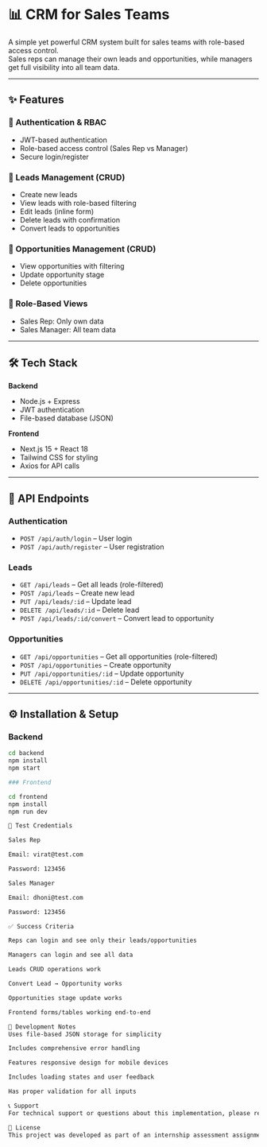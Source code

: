 # 📊 CRM for Sales Teams

A simple yet powerful CRM system built for sales teams with role-based access control.  
Sales reps can manage their own leads and opportunities, while managers get full visibility into all team data.

---

## ✨ Features

### 🔐 Authentication & RBAC
- JWT-based authentication  
- Role-based access control (Sales Rep vs Manager)  
- Secure login/register  

### 📝 Leads Management (CRUD)
- Create new leads  
- View leads with role-based filtering  
- Edit leads (inline form)  
- Delete leads with confirmation  
- Convert leads to opportunities  

### 💼 Opportunities Management (CRUD)
- View opportunities with filtering  
- Update opportunity stage  
- Delete opportunities  

### 🎯 Role-Based Views
- Sales Rep: Only own data  
- Sales Manager: All team data  

---

## 🛠 Tech Stack

**Backend**
- Node.js + Express  
- JWT authentication  
- File-based database (JSON)  

**Frontend**
- Next.js 15 + React 18  
- Tailwind CSS for styling  
- Axios for API calls  

---

## 📡 API Endpoints

### Authentication
- `POST /api/auth/login` – User login  
- `POST /api/auth/register` – User registration  

### Leads
- `GET /api/leads` – Get all leads (role-filtered)  
- `POST /api/leads` – Create new lead  
- `PUT /api/leads/:id` – Update lead  
- `DELETE /api/leads/:id` – Delete lead  
- `POST /api/leads/:id/convert` – Convert lead to opportunity  

### Opportunities
- `GET /api/opportunities` – Get all opportunities (role-filtered)  
- `POST /api/opportunities` – Create opportunity  
- `PUT /api/opportunities/:id` – Update opportunity  
- `DELETE /api/opportunities/:id` – Delete opportunity  

---

## ⚙️ Installation & Setup

### Backend
```bash
cd backend
npm install
npm start

### Frontend

cd frontend
npm install
npm run dev

👥 Test Credentials

Sales Rep

Email: virat@test.com

Password: 123456

Sales Manager

Email: dhoni@test.com

Password: 123456

✅ Success Criteria

Reps can login and see only their leads/opportunities

Managers can login and see all data

Leads CRUD operations work

Convert Lead → Opportunity works

Opportunities stage update works

Frontend forms/tables working end-to-end

🔧 Development Notes
Uses file-based JSON storage for simplicity

Includes comprehensive error handling

Features responsive design for mobile devices

Includes loading states and user feedback

Has proper validation for all inputs

📞 Support
For technical support or questions about this implementation, please refer to the code documentation or create an issue in the GitHub repository.

📄 License
This project was developed as part of an internship assessment assignment.